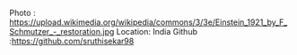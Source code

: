 Photo : https://upload.wikimedia.org/wikipedia/commons/3/3e/Einstein_1921_by_F_Schmutzer_-_restoration.jpg
Location: India Github :https://github.com/sruthisekar98
